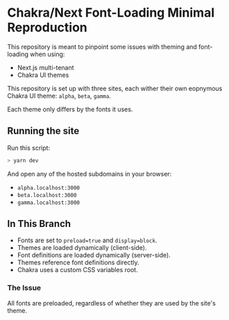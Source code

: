 # Chakra/Next Font-Loading Minimal Reproduction

This repository is meant to pinpoint some issues with theming and font-loading when using:

- Next.js multi-tenant
- Chakra UI themes

This repository is set up with three sites, each wither their own eopnymous Chakra UI theme: `alpha`, `beta`, `gamma`.

Each theme only differs by the fonts it uses.

## Running the site

Run this script:

```sh
> yarn dev
```

And open any of the hosted subdomains in your browser:

- `alpha.localhost:3000`
- `beta.localhost:3000`
- `gamma.localhost:3000`

## In This Branch

- Fonts are set to `preload=true` and `display=block`.
- Themes are loaded dynamically (client-side).
- Font definitions are loaded dynamically (server-side).
- Themes reference font definitions directly.
- Chakra uses a custom CSS variables root.

### The Issue

All fonts are preloaded, regardless of whether they are used by the site's theme.

